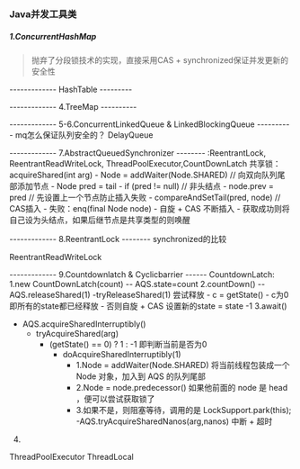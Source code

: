 ### Java并发工具类

##### 1.ConcurrentHashMap 
  > 抛弃了分段锁技术的实现，直接采用CAS + synchronized保证并发更新的安全性


     



------------- HashTable ---------


------------- 4.TreeMap ----------


------------- 5-6.ConcurrentLinkedQueue & LinkedBlockingQueue ----------
mq怎么保证队列安全的？
DelayQueue


------------- 7.AbstractQueuedSynchronizer  --------
:ReentrantLock, ReentrantReadWriteLock, ThreadPoolExecutor,CountDownLatch
共享锁：
acquireShared(int arg)
    - Node  = addWaiter(Node.SHARED)   // 向双向队列尾部添加节点
        - Node pred = tail
        - if (pred != null)      // 非头结点
            - node.prev = pred   // 先设置上一个节点防止插入失败
            - compareAndSetTail(pred, node)   // CAS插入
                - 失败：enq(final Node node)
                    - 自旋 + CAS 不断插入
    - 获取成功则将自己设为头结点，如果后继节点是共享类型的则唤醒


------------- 8.ReentrantLock --------
synchronized的比较

ReentrantReadWriteLock




------------- 9.Countdownlatch & Cyclicbarrier ------
CountdownLatch:
1.new CountDownLatch(count) -- AQS.state=count
2.countDown() -- AQS.releaseShared(1)
   -tryReleaseShared(1) 尝试释放
     - c = getState()
        - c为0即所有的state都已经释放
        - 否则自旋 + CAS 设置新的state = state -1
3.await()
  - AQS.acquireSharedInterruptibly()
    - tryAcquireShared(arg)
      - (getState() == 0) ? 1 : -1    即判断当前是否为0
         - doAcquireSharedInterruptibly(1)
           - 1.Node = addWaiter(Node.SHARED)   将当前线程包装成一个 Node 对象，加入到 AQS 的队列尾部
           - 2.Node = node.predecessor()       如果他前面的 node 是 head ，便可以尝试获取锁了
           - 3.如果不是，则阻塞等待，调用的是 LockSupport.park(this);
  -AQS.tryAcquireSharedNanos(arg,nanos)    中断 + 超时

4.





ThreadPoolExecutor
ThreadLocal








